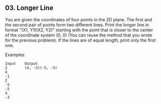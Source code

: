 ## 03. Longer Line

You are given the coordinates of four points in the 2D plane. The first and the second pair of points form two different lines. Print the longer line in format "(X1, Y1)(X2, Y2)" starting with the point that is closer to the center of the coordinate system (0, 0) (You can reuse the method that you wrote for the previous problem). If the lines are of equal length, print only the first one.

Examples
```
Input	 Output
2        (4, -3)(-5, -5)
4
-1
2
-5
-5
4
-3	
```
